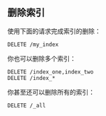 ## 删除索引 ##

使用下面的请求完成索引的删除：

```
DELETE /my_index
```

你也可以删除多个索引：

```
DELETE /index_one,index_two
DELETE /index_*
```

你甚至还可以删除所有的索引：

```
DELETE /_all
```